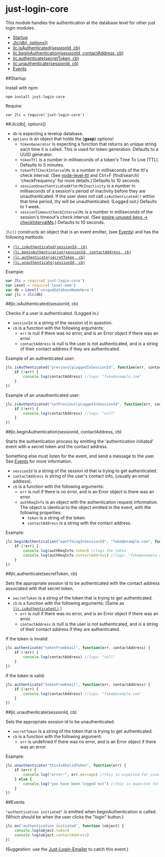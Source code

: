 just-login-core
===============

This module handles the authentication at the database level for other just login modules.

- [Startup](#startup)
- [Jlc(db[, options])](#jlcdb-options)
- [jlc.isAuthenticated(sessionId, cb)](#jlcisauthenticatedsessionid-cb)
- [jlc.beginAuthentication(sessionId, contactAddress, cb)](#jlcbeginauthenticationsessionid-contactaddress-cb)
- [jlc.authenticate(secretToken, cb)](#jlcauthenticatesecrettoken-cb)
- [jlc.unauthenticate(sessionId, cb)](#jlcunauthenticatesessionid-cb)
- [Events](#events)

##Startup

Install with npm:

	npm install just-login-core

Require:

	var Jlc = require('just-login-core')
	
##Jlc(db[, options])

- `db` is expecting a levelup database.
- `options` is an object that holds the (**gasp**) options!
	- `tokenGenerator` is expecting a function that returns an unique string each time it is called. This is used for token generation. Defaults to a UUID generator.
	- `tokenTtl` is a number in milliseconds of a token's Time To Live (TTL). Defaults to 5 minutes.
	- `tokenTtlCheckIntervalMs` is a number in milliseconds of the ttl's check interval. (See [node-level-ttl](https://github.com/rvagg/node-level-ttl) and Ctrl+F (find/search) 'checkFrequency' for more details.) Defaults to 10 seconds.
	- `sessionUnauthenticatedAfterMsInactivity` is a number in milliseconds of a session's period of inactivity before they are unauthenticated. If the user does not call `isAuthenticated()` within that time period, thy will be unauthenticated. (Logged out.) Defaults to 1 week.
	- `sessionTimeoutCheckIntervalMs` is a number in milliseconds of the session's timeout's check interval. (See [expire-unused-keys -> checkIntervalMs](https://github.com/tehshrike/expire-unused-keys#timeoutms-db-checkintervalms).) Defaults to 10 seconds.

`Jlc()` constructs an object that is an event emitter, (see [Events](#events)) and has the following methods:

- [`jlc.isAuthenticated(sessionId, cb)`](#jlcisauthenticatedsessionid-cb)
- [`jlc.beginAuthentication(sessionId, contactAddress, cb)`](#jlcbeginauthenticationsessionid-contactaddress-cb)
- [`jlc.authenticate(secretToken, cb)`](#jlcauthenticatesecrettoken-cb)
- [`jlc.unauthenticate(sessionId, cb)`](#jlcunauthenticatesessionid-cb)

Example:

```js
var Jlc = require('just-login-core')
var Level = require('level-mem')
var db = Level('uniqueDatabaseNameHere')
var jlc = Jlc(db)
```

##jlc.isAuthenticated(sessionId, cb)

Checks if a user is authenticated. (Logged in.)

- `sessionId` is a string of the session id in question.
- `cb` is a function with the following arguments:
	- `err` is null if there was no error, and is an Error object if there was an error.
	- `contactAddress` is null is the user is not authenticated, and is a string of their contact address if they are authenticated.

Example of an authenticated user:

```js
jlc.isAuthenticated("previouslyLoggedInSessionId", function(err, contactAddress) {
	if (!err) {
		console.log(contactAddress) //logs: "fake@example.com"
	}
})
```

Example of an unauthenticated user:

```js
jlc.isAuthenticated("notPreviouslyLoggedInSessionId", function(err, contactAddress) {
	if (!err) {
		console.log(contactAddress) //logs: "null"
	}
})
```

##jlc.beginAuthentication(sessionId, contactAddress, cb)

Starts the authentication process by emitting the 'authentication initiated' event with a secret token and the contact address.

Something else must listen for the event, and send a message to the user. See [Events](#events) for more information.

- `sessionId` is a string of the session id that is trying to get authenticated.
- `contactAddress` is string of the user's contact info, (usually an email address).
- `cb` is a function with the following arguments:
	- `err` is null if there is no error, and is an Error object is there was an error.
	- `authReqInfo` is an object with the authentication request information. The object is identical to the object emitted in the event, with the following properties:
		- `token` is a string of the token.
		- `contactAddress` is a string with the contact address.

Example:

```js
jlc.beginAuthentication("wantToLogInSessionId", "fake@example.com", function (err, authReqInfo) {
	if (!err) {
		console.log(authReqInfo.token) //logs the token
		console.log(authReqInfo.contactAddress) //logs: "fake@example.com"
	}
})
```

##jlc.authenticate(secretToken, cb)

Sets the appropriate session id to be authenticated with the contact address associated with that secret token.

- `secretToken` is a string of the token that is trying to get authenticated.
- `cb` is a function with the following arguments: (Same as [`jlc.isAuthenticated()`](#jlcisauthenticatedsessionid-cb).)
	- `err` is null if there was no error, and is an Error object if there was an error.
	- `contactAddress` is null is the user is not authenticated, and is a string of their contact address if they are authenticated.

If the token is invalid:

```js
jlc.authenticate("tokenFromEmail", function(err, contactAddress) {
	if (!err) {
		console.log(contactAddress) //logs: "null"
	}
})
```

If the token is valid:

```js
jlc.authenticate("tokenFromEmail", function(err, contactAddress) {
	if (!err) {
		console.log(contactAddress) //logs: "fake@example.com"
	}
})
```

##jlc.unauthenticate(sessionId, cb)

Sets the appropriate session id to be unauthenticated.

- `secretToken` is a string of the token that is trying to get authenticated.
- `cb` is a function with the following argument:
	- `err` is undefined if there was no error, and is an Error object if there was an error.

Example:

```js
jlc.unauthenticate("thisIsAValidToken", function(err) {
	if (err) {
		console.log("error:", err.message) //this is expected for invalid tokens (not previously logged in)
	} else {
		console.log("you have been logged out") //this is expected for valid tokens (previously logged in)
	}
})
```

##Events

`"authentication initiated"` is emitted when beginAuthentication is called. (Which should be when the user clicks the "login" button.)

```js
jlc.on('authentication initiated', function (object) {
	console.log(object.token)
	console.log(object.contactAddress)
})
```

(Suggestion: use the [Just-Login-Emailer](https://github.com/coding-in-the-wild/just-login-emailer) to catch this event.)
